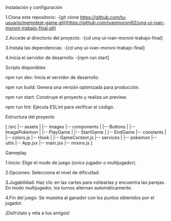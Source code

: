 Instalación y configuración

1.Clona este repositorio: -[git clone https://github.com/tu-usuario/memotest-game.git](https://github.com/ivanmoroni92/unq-ui-ivan-moroni-trabajo-final.git)

2.Accede al directorio del proyecto: -[cd unq-ui-ivan-moroni-trabajo-final]

3.Instala las dependencias: -[cd unq-ui-ivan-moroni-trabajo-final]

4.Inicia el servidor de desarrollo: -[npm run start]

Scripts disponibles

npm run dev: Inicia el servidor de desarrollo.

npm run build: Genera una versión optimizada para producción.

npm run start: Construye el proyecto y realiza un preview.

npm run lint: Ejecuta ESLint para verificar el código.

Estructura del proyecto

[
/src
|-- assets
| |-- images
|-- components
| |-- Buttons
| |-- ImagePokemon
| |-- PlayGame
| |-- StartGame
| |-- EndGame
|-- constants
| |-- colors.js
|-- Hook
| |-- GameContext.js
|-- services
| |-- pokemon
|-- utils
|-- App.jsx
|-- main.jsx
|-- mixins.js
]

Gameplay

1.Inicio: Elige el modo de juego (único jugador o multijugador).

2.Opciones: Selecciona el nivel de dificultad.

3.Jugabilidad: Haz clic en las cartas para voltearlas y encuentra las parejas. En modo multijugador, los turnos alternan automáticamente.

4.Fin del juego: Se muestra al ganador con los puntos obtenidos por el jugador.

¡Disfrútalo y reta a tus amigos!
